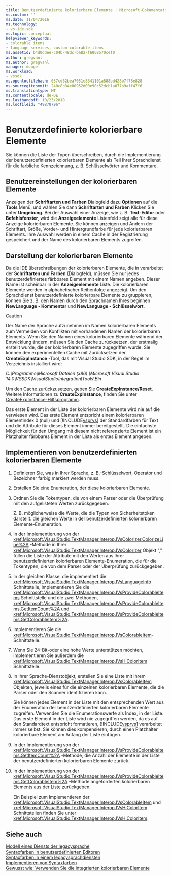 ```yaml
---
title: Benutzerdefinierte kolorierbare Elemente | Microsoft-Dokumentation
ms.custom: ''
ms.date: 11/04/2016
ms.technology:
- vs-ide-sdk
ms.topic: conceptual
helpviewer_keywords:
- colorable items
- language services, custom colorable items
ms.assetid: b4d0ddee-c04b-48dc-ba82-f6068570cef0
author: gregvanl
ms.author: gregvanl
manager: douge
ms.workload:
- vssdk
ms.openlocfilehash: 037cd62bea7051e8341101a888bd428b7f78e828
ms.sourcegitcommit: 240c8b34e80952d00e90c52dcb1a077b9aff47f6
ms.translationtype: MT
ms.contentlocale: de-DE
ms.lasthandoff: 10/23/2018
ms.locfileid: "49878796"
---
```

# <a name="custom-colorable-items"></a>Benutzerdefinierte kolorierbare Elemente
Sie können die Liste der Typen überschreiben, durch die Implementierung der benutzerdefinierten kolorierbaren Elemente als Teil Ihrer Sprachdienst für die farbliche Kennzeichnung, z. B. Schlüsselwörter und Kommentare.  
  
## <a name="user-settings-of-colorable-items"></a>Benutzereinstellungen der kolorierbaren Elemente  
 Anzeigen der **Schriftarten und Farben** Dialogfeld dazu **Optionen** auf die **Tools** Menü, und wählen Sie dann **Schriftarten und Farben** Klicken Sie unter **Umgebung**. Bei der Auswahl einer Anzeige, wie z. B. **Text-Editor** oder **Befehlsfenster**, wird die **Anzeigeelemente** Listenfeld zeigt alle für diese Anzeige kolorierbaren Elemente. Sie können anzeigen und Ändern der Schriftart, Größe, Vorder- und Hintergrundfarbe für jede kolorierbaren Elements. Ihre Auswahl werden in einem Cache in der Registrierung gespeichert und der Name des kolorierbaren Elements zugreifen.  
  
## <a name="presentation-of-colorable-items"></a>Darstellung der kolorierbaren Elemente  
 Da die IDE überschreibungen der kolorierbaren Elemente, die in verarbeitet der **Schriftarten und Farben** (Dialogfeld), müssen Sie nur jedes benutzerdefiniertes färbbares Element mit einem Namen angeben. Dieser Name ist scheinbar in der **Anzeigeelemente** Liste. Die kolorierbaren Elemente werden in alphabetischer Reihenfolge angezeigt. Um den Sprachdienst benutzerdefinierte kolorierbare Elemente zu gruppieren, können Sie z. B. den Namen durch den Sprachnamen Ihres beginnen **NewLanguage - Kommentar** und **NewLanguage - Schlüsselwort**.  
  
> [!CAUTION]
>  Der Name der Sprache aufzunehmen im Namen kolorierbaren Elements zum Vermeiden von Konflikten mit vorhandenen Namen der kolorierbaren Elements. Wenn Sie den Namen eines kolorierbaren Elemente während der Entwicklung ändern, müssen Sie den Cache zurücksetzen, der erstmalig erstellt wurde, die der kolorierbaren Elemente zugegriffen wurde. Sie können den experimentellen Cache mit Zurücksetzen der **CreateExpInstance** -Tool, das mit Visual Studio SDK, in der Regel im Verzeichnis installiert wird:  
>   
>  *C:\Programme\Microsoft Dateien (x86) \Microsoft Visual Studio 14.0\VSSDK\VisualStudioIntegration\Tools\Bin*
>   
>  Um den Cache zurückzusetzen, geben Sie **CreateExpInstance/Reset**. Weitere Informationen zu **CreateExpInstance**, finden Sie unter [CreateExpInstance-Hilfsprogramm](../../extensibility/internals/createexpinstance-utility.md).  
  
 Das erste Element in der Liste der kolorierbaren Elemente wird nie auf die verwiesen wird. Das erste Element entspricht einem kolorierbaren Elementindex 0 (null) und [!INCLUDE[vsprvs](../../code-quality/includes/vsprvs_md.md)] der Standardfarben für Text und die Attribute für dieses Element immer bereitgestellt. Die einfachste Möglichkeit für den Umgang mit diesem nicht referenzierte Element ist ein Platzhalter färbbares Element in der Liste als erstes Element angeben.  
  
## <a name="implement-custom-colorable-items"></a>Implementieren von benutzerdefinierten kolorierbaren Elemente  
  
1. Definieren Sie, was in Ihrer Sprache, z. B.-Schlüsselwort, Operator und Bezeichner farbig markiert werden muss.  
  
2. Erstellen Sie eine Enumeration, der diese kolorierbaren Elemente.  
  
3. Ordnen Sie die Tokentypen, die von einem Parser oder die Überprüfung mit den aufgelisteten Werten zurückgegeben.  
  
    Z. B. möglicherweise die Werte, die die Typen von Sicherheitstoken darstellt. die gleichen Werte in der benutzerdefinierten kolorierbaren Elemente-Enumeration.  
  
4. In der Implementierung von der <xref:Microsoft.VisualStudio.TextManager.Interop.IVsColorizer.ColorizeLine%2A> -Methode in Ihrer <xref:Microsoft.VisualStudio.TextManager.Interop.IVsColorizer> Objekt "," füllen die Liste der Attribute mit den Werten aus Ihrer benutzerdefinierten kolorierbaren Elemente-Enumeration, die für die Tokentypen, die von dem Parser oder der Überprüfung zurückgegeben.  
  
5. In der gleichen Klasse, die implementiert die <xref:Microsoft.VisualStudio.TextManager.Interop.IVsLanguageInfo> Schnittstelle, implementieren Sie die <xref:Microsoft.VisualStudio.TextManager.Interop.IVsProvideColorableItems> Schnittstelle und die zwei Methoden, <xref:Microsoft.VisualStudio.TextManager.Interop.IVsProvideColorableItems.GetItemCount%2A> und <xref:Microsoft.VisualStudio.TextManager.Interop.IVsProvideColorableItems.GetColorableItem%2A>.  
  
6. Implementieren Sie die <xref:Microsoft.VisualStudio.TextManager.Interop.IVsColorableItem>-Schnittstelle.  
  
7. Wenn Sie 24-Bit-oder eine hohe Werte unterstützen möchten, implementieren Sie außerdem die <xref:Microsoft.VisualStudio.TextManager.Interop.IVsHiColorItem> Schnittstelle.  
  
8. In Ihrer Sprache-Dienstobjekt, erstellen Sie eine Liste mit Ihrem <xref:Microsoft.VisualStudio.TextManager.Interop.IVsColorableItem> Objekten, jeweils eines für die einzelnen kolorierbaren Elemente, die die Parser oder den Scanner identifizieren kann.  
  
    Sie können jedes Element in der Liste mit den entsprechenden Wert aus der Enumeration der benutzerdefinierten kolorierbaren Elemente zugreifen. Verwenden Sie die Enumerationswerte als Index, in der Liste. Das erste Element in der Liste wird nie zugegriffen werden, da es auf den Standardtext entspricht formatieren, [!INCLUDE[vsprvs](../../code-quality/includes/vsprvs_md.md)] verarbeitet immer selbst. Sie können dies kompensieren, durch einen Platzhalter kolorierbare Element am Anfang der Liste einfügen.  
  
9. In der Implementierung von der <xref:Microsoft.VisualStudio.TextManager.Interop.IVsProvideColorableItems.GetItemCount%2A> -Methode, die Anzahl der Elemente in der Liste der benutzerdefinierten kolorierbaren Elemente zurück.  
  
10. In der Implementierung von der <xref:Microsoft.VisualStudio.TextManager.Interop.IVsProvideColorableItems.GetColorableItem%2A> -Methode angeforderten kolorierbaren Elements aus der Liste zurückgeben.  
  
    Ein Beispiel zum Implementieren der <xref:Microsoft.VisualStudio.TextManager.Interop.IVsColorableItem> und <xref:Microsoft.VisualStudio.TextManager.Interop.IVsHiColorItem> Schnittstellen finden Sie unter <xref:Microsoft.VisualStudio.TextManager.Interop.IVsHiColorItem>.  
  
## <a name="see-also"></a>Siehe auch  
 [Modell eines Diensts der legacysprache](../../extensibility/internals/model-of-a-legacy-language-service.md)   
 [Syntaxfarben in benutzerdefinierten Editoren](../../extensibility/syntax-coloring-in-custom-editors.md)   
 [Syntaxfarben in einem legacysprachdiensten](../../extensibility/internals/syntax-coloring-in-a-legacy-language-service.md)   
 [Implementieren von Syntaxfarben](../../extensibility/internals/implementing-syntax-coloring.md)   
 [Gewusst wie: Verwenden Sie die integrierten kolorierbaren Elemente](../../extensibility/internals/how-to-use-built-in-colorable-items.md)